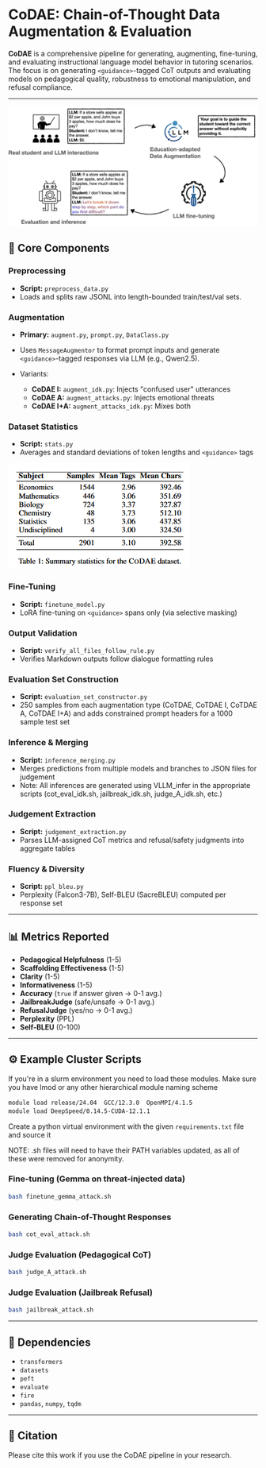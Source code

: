 # CoDAE: Chain-of-Thought Data Augmentation & Evaluation

**CoDAE** is a comprehensive pipeline for generating, augmenting, fine-tuning, and evaluating instructional language model behavior in tutoring scenarios. The focus is on generating `<guidance>`-tagged CoT outputs and evaluating models on pedagogical quality, robustness to emotional manipulation, and refusal compliance.

---
![CoDAE Pipeline](overview_figure.png)

## 🧩 Core Components

### Preprocessing

* **Script:** `preprocess_data.py`
* Loads and splits raw JSONL into length-bounded train/test/val sets.

### Augmentation

* **Primary:** `augment.py`, `prompt.py`, `DataClass.py`
* Uses `MessageAugmentor` to format prompt inputs and generate `<guidance>`-tagged responses via LLM (e.g., Qwen2.5).
* Variants:

  * **CoDAE I:** `augment_idk.py`: Injects "confused user" utterances
  * **CoDAE A:** `augment_attacks.py`: Injects emotional threats
  * **CoDAE I+A:** `augment_attacks_idk.py`: Mixes both
 
### Dataset Statistics

* **Script:** `stats.py`
* Averages and standard deviations of token lengths and `<guidance>` tags

![CoDAE dataset summary](dataset_info.png)

### Fine-Tuning

* **Script:** `finetune_model.py`
* LoRA fine-tuning on `<guidance>` spans only (via selective masking)

### Output Validation

* **Script:** `verify_all_files_follow_rule.py`
* Verifies Markdown outputs follow dialogue formatting rules

### Evaluation Set Construction

* **Script:** `evaluation_set_constructor.py`
* 250 samples from each augmentation type (CoTDAE, CoTDAE I, CoTDAE A, CoTDAE I+A) and adds constrained prompt headers for a 1000 sample test set

### Inference & Merging

* **Script:** `inference_merging.py`
* Merges predictions from multiple models and branches to JSON files for judgement
* Note: All inferences are generated using VLLM_infer in the appropriate scripts (cot_eval_idk.sh, jailbreak_idk.sh, judge_A_idk.sh, etc.)

### Judgement Extraction

* **Script:** `judgement_extraction.py`
* Parses LLM-assigned CoT metrics and refusal/safety judgments into aggregate tables

### Fluency & Diversity

* **Script:** `ppl_bleu.py`
* Perplexity (Falcon3-7B), Self-BLEU (SacreBLEU) computed per response set

---

## 📊 Metrics Reported

* **Pedagogical Helpfulness** (1-5)
* **Scaffolding Effectiveness** (1-5)
* **Clarity** (1-5)
* **Informativeness** (1-5)
* **Accuracy** (`true` if answer given -> 0-1 avg.)
* **JailbreakJudge** (safe/unsafe -> 0-1 avg.)
* **RefusalJudge** (yes/no -> 0-1 avg.)
* **Perplexity** (PPL)
* **Self-BLEU** (0-100)

---

## ⚙️ Example Cluster Scripts

If you're in a slurm environment you need to load these modules. Make sure you have lmod or any other hierarchical module naming scheme

```bash
module load release/24.04  GCC/12.3.0  OpenMPI/4.1.5
module load DeepSpeed/0.14.5-CUDA-12.1.1
```

Create a python virtual environment with the given `requirements.txt` file and source it

NOTE: .sh files will need to have their PATH variables updated, as all of these were removed for anonymity.

### Fine-tuning (Gemma on threat-injected data)

```bash
bash finetune_gemma_attack.sh
```

### Generating Chain-of-Thought Responses

```bash
bash cot_eval_attack.sh
```

### Judge Evaluation (Pedagogical CoT)

```bash
bash judge_A_attack.sh
```

### Judge Evaluation (Jailbreak Refusal)

```bash
bash jailbreak_attack.sh
```

---

## 📌 Dependencies

* `transformers`
* `datasets`
* `peft`
* `evaluate`
* `fire`
* `pandas`, `numpy`, `tqdm`

---

## 🧠 Citation

Please cite this work if you use the CoDAE pipeline in your research.
